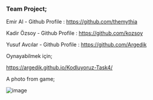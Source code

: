 ### Team Project;
Emir Al - Github Profile : https://github.com/themythia

Kadir Özsoy - Github Profile : https://github.com/kozsoy

Yusuf Avcılar - Github Profile : https://github.com/Argedik

Oynayabilmek için;

https://argedik.github.io/Kodluyoruz-Task4/

A photo from game; 

![image](https://user-images.githubusercontent.com/72869669/180782212-b753096c-3b88-44b6-b965-a0d4cc662049.png)
